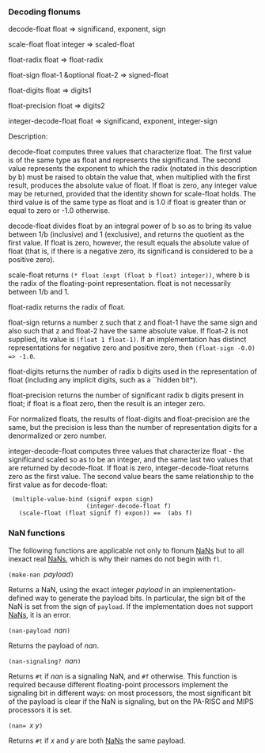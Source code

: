 ### Decoding flonums

decode-float float => significand, exponent, sign

scale-float float integer => scaled-float

float-radix float => float-radix

float-sign float-1 &optional float-2 => signed-float

float-digits float => digits1

float-precision float => digits2

integer-decode-float float => significand, exponent, integer-sign



Description:

decode-float computes three values that characterize float. The first value is of the same type as float and represents the significand. The second value represents the exponent to which the radix (notated in this description by b) must be raised to obtain the value that, when multiplied with the first result, produces the absolute value of float. If float is zero, any integer value may be returned, provided that the identity shown for scale-float holds. The third value is of the same type as float and is 1.0 if float is greater than or equal to zero or -1.0 otherwise.

decode-float divides float by an integral power of b so as to bring its value between 1/b (inclusive) and 1 (exclusive), and returns the quotient as the first value. If float is zero, however, the result equals the absolute value of float (that is, if there is a negative zero, its significand is considered to be a positive zero).

scale-float returns `(* float (expt (float b float) integer))`, where b is the radix of the floating-point representation. float is not necessarily between 1/b and 1.

float-radix returns the radix of float.

float-sign returns a number z such that z and float-1 have the same sign and also such that z and float-2 have the same absolute value. If float-2 is not supplied, its value is `(float 1 float-1)`. If an implementation has distinct representations for negative zero and positive zero, then `(float-sign -0.0) => -1.0`.

float-digits returns the number of radix b digits used in the representation of float (including any implicit digits, such as a ``hidden bit*).

float-precision returns the number of significant radix b digits present in float; if float is a float zero, then the result is an integer zero.

For normalized floats, the results of float-digits and float-precision are the same, but the precision is less than the number of representation digits for a denormalized or zero number.

integer-decode-float computes three values that characterize float - the significand scaled so as to be an integer, and the same last two values that are returned by decode-float. If float is zero, integer-decode-float returns zero as the first value. The second value bears the same relationship to the first value as for decode-float:

```
 (multiple-value-bind (signif expon sign)
                      (integer-decode-float f)
   (scale-float (float signif f) expon)) ==  (abs f)
```

### NaN functions

The following functions are applicable not only to flonum [NaNs](NaNs.md) but to all inexact real [NaNs](NaNs.md), which is why their names do not begin with `fl`.

`(make-nan `*payload*`)`

Returns a NaN, using the exact integer *payload* in an implementation-defined way to generate the payload bits.  In particular, the sign bit of the NaN is set from the sign of `payload`.  If the implementation does not support [NaNs](NaNs.md), it is an error.

`(nan-payload `*nan*`)`

Returns the payload of *nan*.

`(nan-signaling? `*nan*`)`

Returns `#t` if *nan* is a signaling NaN, and `#f` otherwise.  This function is required because different floating-point processors implement the signaling bit in different ways: on most processors, the most significant bit of the payload is clear if the NaN is signaling, but on the PA-RISC and MIPS processors it is set.

`(nan= `*x y*`)`

Returns `#t` if *x* and *y* are both [NaNs](NaNs.md) the same payload.
